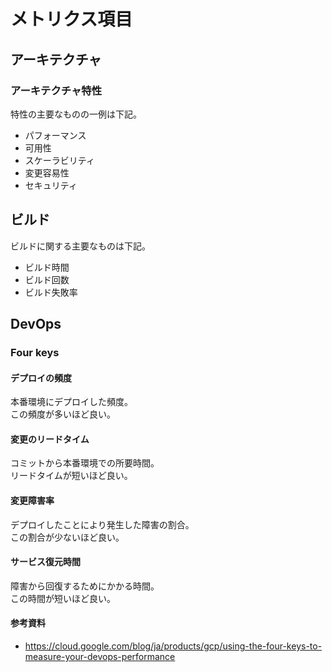 # メトリクス項目
## アーキテクチャ
### アーキテクチャ特性
特性の主要なものの一例は下記。
- パフォーマンス
- 可用性
- スケーラビリティ
- 変更容易性
- セキュリティ

## ビルド
ビルドに関する主要なものは下記。
- ビルド時間
- ビルド回数
- ビルド失敗率

## DevOps
### Four keys
#### デプロイの頻度
本番環境にデプロイした頻度。   
この頻度が多いほど良い。

#### 変更のリードタイム
コミットから本番環境での所要時間。  
リードタイムが短いほど良い。

#### 変更障害率
デプロイしたことにより発生した障害の割合。  
この割合が少ないほど良い。

#### サービス復元時間 
障害から回復するためにかかる時間。  
この時間が短いほど良い。

#### 参考資料
- https://cloud.google.com/blog/ja/products/gcp/using-the-four-keys-to-measure-your-devops-performance

